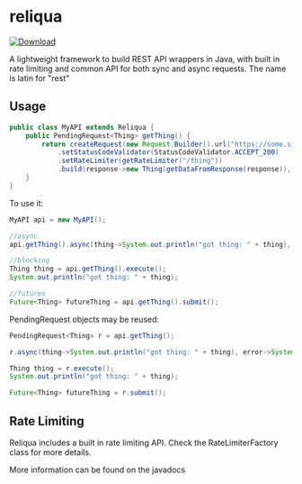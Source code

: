 # reliqua
[ ![Download](https://api.bintray.com/packages/natanbc/maven/reliqua/images/download.svg?version=1.0) ](https://bintray.com/natanbc/maven/reliqua/1.0/link)

A lightweight framework to build REST API wrappers in Java, with built in rate limiting and common API for both sync and async requests. The name is latin for "rest"

## Usage

```java
public class MyAPI extends Reliqua {
    public PendingRequest<Thing> getThing() {
        return createRequest(new Request.Builder().url("https://some.site/thing"))
            .setStatusCodeValidator(StatusCodeValidator.ACCEPT_200)
            .setRateLimiter(getRateLimiter("/thing"))
            .build(response->new Thing(getDataFromResponse(response)), context->handleError(context));
    }
}
```
To use it:
```java
MyAPI api = new MyAPI();

//async
api.getThing().async(thing->System.out.println("got thing: " + thing), error->System.err.println("got error: " + error));

//blocking
Thing thing = api.getThing().execute();
System.out.println("got thing: " + thing);

//futures
Future<Thing> futureThing = api.getThing().submit();
```

PendingRequest objects may be reused:
```java
PendingRequest<Thing> r = api.getThing();

r.async(thing->System.out.println("got thing: " + thing), error->System.err.println("got error: " + error));

Thing thing = r.execute();
System.out.println("got thing: " + thing);

Future<Thing> futureThing = r.submit();
```

## Rate Limiting

Reliqua includes a built in rate limiting API. Check the RateLimiterFactory class for more details.


More information can be found on the javadocs

